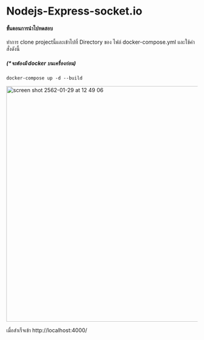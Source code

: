 # Nodejs-Express-socket.io
<h4>ขั้นตอนการนำไปทดสอบ</h4>
<p>ทำการ clone projectนี้และเข้าไปที่ Directory ของ ไฟล์ docker-compose.yml และใช้คำสั่งดังนี้</p>
<p><h5>(*จะต้องมี docker บนเครื่องก่อน)</h5></p>
<p><code>docker-compose up -d --build</code></p>
<p><img width="622" alt="screen shot 2562-01-29 at 12 49 06" src="https://user-images.githubusercontent.com/21277486/51886945-62395f00-23c4-11e9-8aea-eef6cccc1861.png"></p>
<p>เมื่อสำเร็จเข้า http://localhost:4000/</p>
